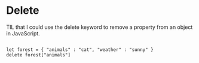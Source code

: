 # Delete

TIL that I could use the delete keyword to remove a property from an object in JavaScript.

```

let forest = { "animals" : "cat", "weather" : "sunny" }
delete forest["animals"]

```
